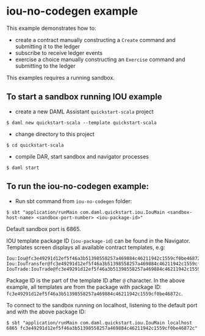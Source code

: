 # iou-no-codegen example

This example demonstrates how to:
- create a contract manually constructing a `Create` command and submitting it to the ledger
- subscribe to receive ledger events
- exercise a choice manually constructing an `Exercise` command and submitting to the ledger

This examples requires a running sandbox.

## To start a sandbox running IOU example
- create a new DAML Assistant `quickstart-scala` project
```
$ daml new quickstart-scala --template quickstart-scala
```
- change directory to this project
```
$ cd quickstart-scala
```
- compile DAR, start sandbox and navigator processes
```
$ daml start
```

## To run the iou-no-codegen example:
- Run sbt command from `iou-no-codegen` folder:
```
$ sbt "application/runMain com.daml.quickstart.iou.IouMain <sandbox-host-name> <sandbox-port-number> <iou-package-id>"
```

Default sandbox port is 6865.

IOU template package ID (`iou-package-id`) can be found in the Navigator. Templates screen displays all available contract templates, e.g:
```
Iou:Iou@fc3e49291d12ef5f46a3b51398558257a469884c46211942c1559cf0be46872c
Iou:IouTransfer@fc3e49291d12ef5f46a3b51398558257a469884c46211942c1559cf0be46872c
IouTrade:IouTrade@fc3e49291d12ef5f46a3b51398558257a469884c46211942c1559cf0be46872c
```
Package ID is the part of the template ID after `@` character. In the above example, all templates are from the package with package ID: `fc3e49291d12ef5f46a3b51398558257a469884c46211942c1559cf0be46872c`.

To connect to the sandbox running on localhost, listening to the default port and with the above package ID:
```
$ sbt "application/runMain com.daml.quickstart.iou.IouMain localhost 6865 fc3e49291d12ef5f46a3b51398558257a469884c46211942c1559cf0be46872c"
```
